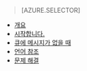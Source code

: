 > [AZURE.SELECTOR]
- [개요](../articles/application-insights/app-insights-analytics.md)
- [시작합니다.](../articles/application-insights/app-insights-analytics-tour.md)
- [큐에 메시지가 없을 때](../articles/application-insights/app-insights-analytics-using.md)
- [언어 참조](../articles/application-insights/app-insights-analytics-reference.md)
- [문제 해결](../articles/application-insights/app-insights-analytics-troubleshooting.md)

<!---HONumber=AcomDC_0615_2016-->